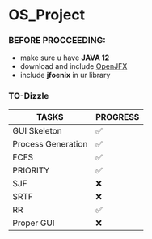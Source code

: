 # OS_Project

### BEFORE PROCCEEDING:
* make sure u have **JAVA 12**
* download and include [OpenJFX](https://openjfx.io/openjfx-docs/#install-javafx)
* include **jfoenix** in ur library

### TO-Dizzle
TASKS | PROGRESS
-|-
GUI Skeleton | ✅
Process Generation | ✅
FCFS | ✅
PRIORITY | ✅
SJF | ❌
SRTF | ❌
RR | ✅
Proper GUI | ❌
